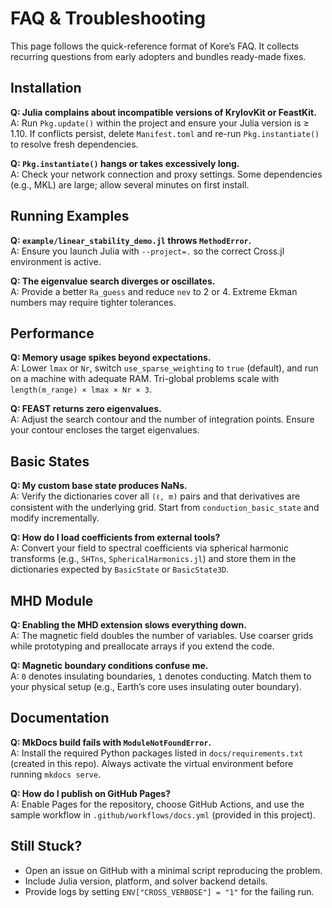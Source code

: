 # FAQ & Troubleshooting

This page follows the quick-reference format of Kore’s FAQ. It collects recurring questions from early adopters and bundles ready-made fixes.

## Installation

**Q: Julia complains about incompatible versions of KrylovKit or FeastKit.**  
A: Run `Pkg.update()` within the project and ensure your Julia version is ≥ 1.10. If conflicts persist, delete `Manifest.toml` and re-run `Pkg.instantiate()` to resolve fresh dependencies.

**Q: `Pkg.instantiate()` hangs or takes excessively long.**  
A: Check your network connection and proxy settings. Some dependencies (e.g., MKL) are large; allow several minutes on first install.

## Running Examples

**Q: `example/linear_stability_demo.jl` throws `MethodError`.**  
A: Ensure you launch Julia with `--project=.` so the correct Cross.jl environment is active.

**Q: The eigenvalue search diverges or oscillates.**  
A: Provide a better `Ra_guess` and reduce `nev` to 2 or 4. Extreme Ekman numbers may require tighter tolerances.

## Performance

**Q: Memory usage spikes beyond expectations.**  
A: Lower `lmax` or `Nr`, switch `use_sparse_weighting` to `true` (default), and run on a machine with adequate RAM. Tri-global problems scale with `length(m_range) × lmax × Nr × 3`.

**Q: FEAST returns zero eigenvalues.**  
A: Adjust the search contour and the number of integration points. Ensure your contour encloses the target eigenvalues.

## Basic States

**Q: My custom base state produces NaNs.**  
A: Verify the dictionaries cover all `(ℓ, m)` pairs and that derivatives are consistent with the underlying grid. Start from `conduction_basic_state` and modify incrementally.

**Q: How do I load coefficients from external tools?**  
A: Convert your field to spectral coefficients via spherical harmonic transforms (e.g., `SHTns`, `SphericalHarmonics.jl`) and store them in the dictionaries expected by `BasicState` or `BasicState3D`.

## MHD Module

**Q: Enabling the MHD extension slows everything down.**  
A: The magnetic field doubles the number of variables. Use coarser grids while prototyping and preallocate arrays if you extend the code.

**Q: Magnetic boundary conditions confuse me.**  
A: `0` denotes insulating boundaries, `1` denotes conducting. Match them to your physical setup (e.g., Earth’s core uses insulating outer boundary).

## Documentation

**Q: MkDocs build fails with `ModuleNotFoundError`.**  
A: Install the required Python packages listed in `docs/requirements.txt` (created in this repo). Always activate the virtual environment before running `mkdocs serve`.

**Q: How do I publish on GitHub Pages?**  
A: Enable Pages for the repository, choose GitHub Actions, and use the sample workflow in `.github/workflows/docs.yml` (provided in this project).

## Still Stuck?

- Open an issue on GitHub with a minimal script reproducing the problem.
- Include Julia version, platform, and solver backend details.
- Provide logs by setting `ENV["CROSS_VERBOSE"] = "1"` for the failing run.
